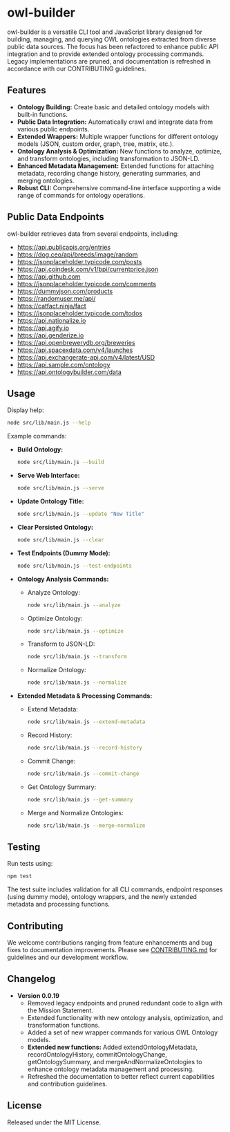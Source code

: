 # owl-builder

owl-builder is a versatile CLI tool and JavaScript library designed for building, managing, and querying OWL ontologies extracted from diverse public data sources. The focus has been refactored to enhance public API integration and to provide extended ontology processing commands. Legacy implementations are pruned, and documentation is refreshed in accordance with our CONTRIBUTING guidelines.

## Features

- **Ontology Building:** Create basic and detailed ontology models with built-in functions.
- **Public Data Integration:** Automatically crawl and integrate data from various public endpoints.
- **Extended Wrappers:** Multiple wrapper functions for different ontology models (JSON, custom order, graph, tree, matrix, etc.).
- **Ontology Analysis & Optimization:** New functions to analyze, optimize, and transform ontologies, including transformation to JSON-LD.
- **Enhanced Metadata Management:** Extended functions for attaching metadata, recording change history, generating summaries, and merging ontologies.
- **Robust CLI:** Comprehensive command-line interface supporting a wide range of commands for ontology operations.

## Public Data Endpoints

owl-builder retrieves data from several endpoints, including:

- https://api.publicapis.org/entries
- https://dog.ceo/api/breeds/image/random
- https://jsonplaceholder.typicode.com/posts
- https://api.coindesk.com/v1/bpi/currentprice.json
- https://api.github.com
- https://jsonplaceholder.typicode.com/comments
- https://dummyjson.com/products
- https://randomuser.me/api/
- https://catfact.ninja/fact
- https://jsonplaceholder.typicode.com/todos
- https://api.nationalize.io
- https://api.agify.io
- https://api.genderize.io
- https://api.openbrewerydb.org/breweries
- https://api.spacexdata.com/v4/launches
- https://api.exchangerate-api.com/v4/latest/USD
- https://api.sample.com/ontology
- https://api.ontologybuilder.com/data

## Usage

Display help:

```bash
node src/lib/main.js --help
```

Example commands:

- **Build Ontology:**
  ```bash
  node src/lib/main.js --build
  ```

- **Serve Web Interface:**
  ```bash
  node src/lib/main.js --serve
  ```

- **Update Ontology Title:**
  ```bash
  node src/lib/main.js --update "New Title"
  ```

- **Clear Persisted Ontology:**
  ```bash
  node src/lib/main.js --clear
  ```

- **Test Endpoints (Dummy Mode):**
  ```bash
  node src/lib/main.js --test-endpoints
  ```

- **Ontology Analysis Commands:**
  - Analyze Ontology:
    ```bash
    node src/lib/main.js --analyze
    ```
  - Optimize Ontology:
    ```bash
    node src/lib/main.js --optimize
    ```
  - Transform to JSON-LD:
    ```bash
    node src/lib/main.js --transform
    ```
  - Normalize Ontology:
    ```bash
    node src/lib/main.js --normalize
    ```

- **Extended Metadata & Processing Commands:**
  - Extend Metadata:
    ```bash
    node src/lib/main.js --extend-metadata
    ```
  - Record History:
    ```bash
    node src/lib/main.js --record-history
    ```
  - Commit Change:
    ```bash
    node src/lib/main.js --commit-change
    ```
  - Get Ontology Summary:
    ```bash
    node src/lib/main.js --get-summary
    ```
  - Merge and Normalize Ontologies:
    ```bash
    node src/lib/main.js --merge-normalize
    ```

## Testing

Run tests using:

```bash
npm test
```

The test suite includes validation for all CLI commands, endpoint responses (using dummy mode), ontology wrappers, and the newly extended metadata and processing functions.

## Contributing

We welcome contributions ranging from feature enhancements and bug fixes to documentation improvements. Please see [CONTRIBUTING.md](CONTRIBUTING.md) for guidelines and our development workflow.

## Changelog

- **Version 0.0.19**
  - Removed legacy endpoints and pruned redundant code to align with the Mission Statement.
  - Extended functionality with new ontology analysis, optimization, and transformation functions.
  - Added a set of new wrapper commands for various OWL Ontology models.
  - **Extended new functions:** Added extendOntologyMetadata, recordOntologyHistory, commitOntologyChange, getOntologySummary, and mergeAndNormalizeOntologies to enhance ontology metadata management and processing.
  - Refreshed the documentation to better reflect current capabilities and contribution guidelines.

## License

Released under the MIT License.
